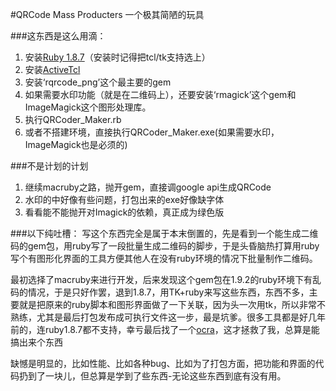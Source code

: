 #QRCode Mass Producters
一个极其简陋的玩具

###这东西是这么用滴：

1. 安装[Ruby 1.8.7](http://rubyinstaller.org/downloads)（安装时记得把tcl/tk支持选上）
2. 安装[ActiveTcl](http://www.activestate.com/activetcl/downloads)
3. 安装‘rqrcode_png’这个最主要的gem
3. 如果需要水印功能（就是在二维码上），还要安装‘rmagick’这个gem和ImageMagick这个图形处理库。
4. 执行QRCoder_Maker.rb
5. 或者不搭建环境，直接执行QRCoder_Maker.exe(如果需要水印，ImageMagick也是必须的)


###不是计划的计划

1. 继续macruby之路，抛开gem，直接调google api生成QRCode
2. 水印的中好像有些问题，打包出来的exe好像缺字体
3. 看看能不能抛开对Imagick的依赖，真正成为绿色版

###以下纯吐槽：
写这个东西完全是属于本末倒置的，先是看到一个能生成二维码的gem包，用ruby写了一段批量生成二维码的脚步，于是头昏脑热打算用ruby写个有图形化界面的工具方便其他人在没有ruby环境的情况下批量制作二维码。

最初选择了macruby来进行开发，后来发现这个gem包在1.9.2的ruby环境下有乱码的情况，于是只好作罢，退到1.8.7，用TK+ruby来写这些东西，东西不多，主要就是把原来的ruby脚本和图形界面做了一下关联，因为头一次用tk，所以非常不熟练，尤其是最后打包发布成可执行文件这一步，最是坑爹。很多工具都是好几年前的，连ruby1.8.7都不支持，幸亏最后找了一个[ocra](http://ocra.rubyforge.org/)，这才拯救了我，总算是能搞出来个东西

缺憾是明显的，比如性能、比如各种bug、比如为了打包方面，把功能和界面的代码扔到了一块儿，但总算是学到了些东西-无论这些东西到底有没有用。